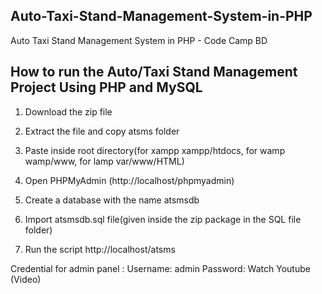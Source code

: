 ## Auto-Taxi-Stand-Management-System-in-PHP
Auto Taxi Stand Management System  in PHP - Code Camp BD


## How to run the Auto/Taxi Stand Management Project Using PHP and MySQL

1. Download the zip file

2. Extract the file and copy atsms  folder

3. Paste inside root directory(for xampp xampp/htdocs, for wamp wamp/www, for lamp var/www/HTML)

4. Open PHPMyAdmin (http://localhost/phpmyadmin)

5. Create a database with the name atsmsdb

6. Import atsmsdb.sql file(given inside the zip package in the SQL file folder)

7. Run the script http://localhost/atsms

Credential for admin panel :
Username: admin
Password: Watch Youtube (Video)